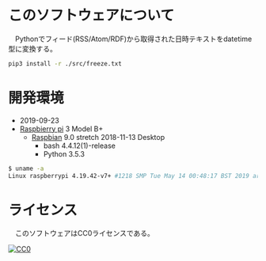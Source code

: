 ﻿# このソフトウェアについて

　Pythonでフィード(RSS/Atom/RDF)から取得された日時テキストをdatetime型に変換する。

```sh
pip3 install -r ./src/freeze.txt
```

# 開発環境

* <time datetime="2019-09-23T17:22:05+0900">2019-09-23</time>
* [Raspbierry pi](https://ja.wikipedia.org/wiki/Raspberry_Pi) 3 Model B+
    * [Raspbian](https://www.raspberrypi.org/downloads/raspbian/) 9.0 stretch 2018-11-13 Desktop
        * bash 4.4.12(1)-release
        * Python 3.5.3

```sh
$ uname -a
Linux raspberrypi 4.19.42-v7+ #1218 SMP Tue May 14 00:48:17 BST 2019 armv7l GNU/Linux
```

# ライセンス

　このソフトウェアはCC0ライセンスである。

[![CC0](http://i.creativecommons.org/p/zero/1.0/88x31.png "CC0")](http://creativecommons.org/publicdomain/zero/1.0/deed.ja)

